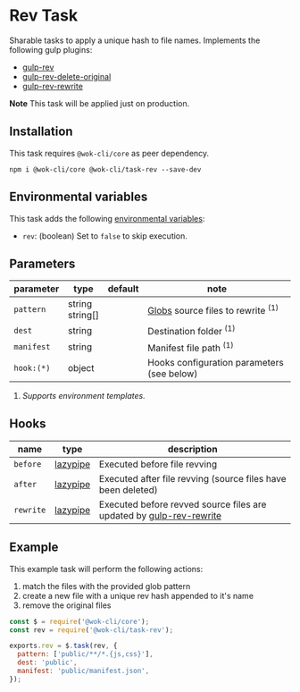 # Rev Task

Sharable tasks to apply a unique hash to file names. Implements the following gulp plugins:

- [gulp-rev](https://www.npmjs.com/package/gulp-rev)
- [gulp-rev-delete-original](https://www.npmjs.com/package/gulp-rev-delete-original)
- [gulp-rev-rewrite](https://www.npmjs.com/package/gulp-rev-rewrite)

**Note** This task will be applied just on production.

## Installation

This task requires `@wok-cli/core` as peer dependency.

```
npm i @wok-cli/core @wok-cli/task-rev --save-dev
```

## Environmental variables

This task adds the following [environmental variables](packages/core/configuration#env):

- `rev`: (boolean) Set to `false` to skip execution.

## Parameters

| parameter  | type               | default | note                                              |
| ---------- | ------------------ | ------- | ------------------------------------------------- |
| `pattern`  | string<br>string[] |         | [Globs][1] source files to rewrite <sup>(1)</sup> |
| `dest`     | string             |         | Destination folder <sup>(1)</sup>                 |
| `manifest` | string             |         | Manifest file path <sup>(1)</sup>                 |
| `hook:(*)` | object             |         | Hooks configuration parameters (see below)        |

1. _Supports environment templates._

[1]: https://gulpjs.com/docs/en/api/concepts#globs

## Hooks

| name      | type          | description                                                              |
| --------- | ------------- | ------------------------------------------------------------------------ |
| `before`  | [lazypipe][2] | Executed before file revving                                             |
| `after`   | [lazypipe][2] | Executed after file revving (source files have been deleted)             |
| `rewrite` | [lazypipe][2] | Executed before revved source files are updated by [gulp-rev-rewrite][3] |

[2]: https://github.com/OverZealous/lazypipe
[3]: https://www.npmjs.com/package/gulp-rev-rewrite

## Example

This example task will perform the following actions:

1. match the files with the provided glob pattern
2. create a new file with a unique rev hash appended to it's name
3. remove the original files

```js
const $ = require('@wok-cli/core');
const rev = require('@wok-cli/task-rev');

exports.rev = $.task(rev, {
  pattern: ['public/**/*.{js,css}'],
  dest: 'public',
  manifest: 'public/manifest.json',
});
```
